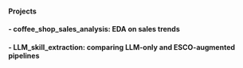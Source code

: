 #### Projects 
####  - coffee_shop_sales_analysis: EDA on sales trends
####  - LLM_skill_extraction: comparing LLM-only and ESCO-augmented pipelines


